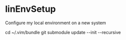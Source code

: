 # linEnvSetup
Configure my local environment on a new system

cd ~/.vim/bundle
git submodule update --init --recursive
